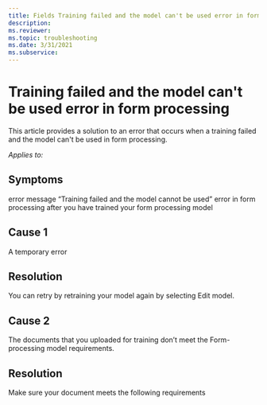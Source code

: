 ```yaml
---
title: Fields Training failed and the model can't be used error in form processing
description: 
ms.reviewer: 
ms.topic: troubleshooting
ms.date: 3/31/2021
ms.subservice: 
---
```


# Training failed and the model can't be used error in form processing

This article provides a solution to an error that occurs when a training failed and the model can't be used in form processing.

_Applies to:_ &nbsp;


## Symptoms

 error message “Training failed and the model cannot be used” error in form processing after you have trained your form processing model


## Cause 1

A temporary error


## Resolution

You can retry by retraining your model again by selecting Edit model.



## Cause 2

The documents that you uploaded for training don’t meet the Form-processing model requirements.


## Resolution

Make sure your document meets the following requirements